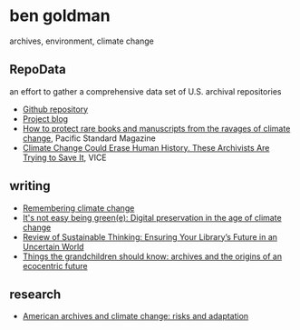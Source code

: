 # ben goldman

archives, environment, climate change

## RepoData

an effort to gather a comprehensive data set of U.S. archival repositories

* [Github repository](https://github.com/RepoData/RepoData)
* [Project blog](https://repositorydata.wordpress.com/)
* [How to protect rare books and manuscripts from the ravages of climate change](https://psmag.com/environment/saving-our-archives-from-climate-change), Pacific Standard Magazine 
* [Climate Change Could Erase Human History. These Archivists Are Trying to Save It](https://www.vice.com/en_us/article/j5yg3g/climate-change-could-erase-human-history-these-archivists-are-trying-to-save-it), VICE 

## writing

* [Remembering climate change](https://docs.google.com/document/d/1Cf8yAcqC_PXrThr0371wcO8BRepTBIt_2t5OPDhCyDg/edit)
* [It's not easy being green(e): Digital preservation in the age of climate change](https://scholarsphere.psu.edu/concern/generic_works/bvq27zn11p)
* [Review of Sustainable Thinking: Ensuring Your Library’s Future in an Uncertain World](https://elischolar.library.yale.edu/jcas/vol6/iss1/30/)
* [Things the grandchildren should know: archives and the origins of an ecocentric future](https://scholarsphere.psu.edu/concern/generic_works/000000046z)

## research

* [American archives and climate change: risks and adaptation](https://www.sciencedirect.com/science/article/pii/S2212096318300135)
